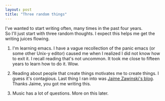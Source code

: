 ```yaml
---
layout: post
title: "Three random things"
---
```


I've wanted to start writing often, many times in the past four years.  
So I'll just start with three random thoughts. I expect this helps me
get the writing juices flowing.

1. I'm learning emacs. I have a vague recollection of the panic emacs
(or some other Unix-y editor) caused me when I realized I did not know
how to exit it. I recall reading that's not uncommon. It took me close
to fifteen years to learn how to do it. Wow.

2. Reading about people that create things motivates me to create things.
I guess it's contagious. Last thing I ran into was [Jaime Zawinski's blog](https://www.jwz.org).
Thanks Jaime, you got me writing this.

3. Music has a lot of questions. More on this later.